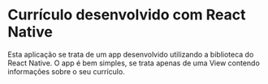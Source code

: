 # Currículo desenvolvido com React Native

Esta aplicação se trata de um app desenvolvido utilizando a biblioteca do React Native. 
O app é bem simples, se trata apenas de uma View contendo informações sobre o seu currículo. 
